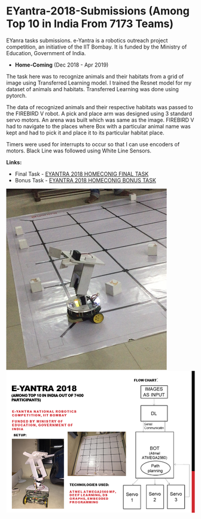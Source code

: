 # EYantra-2018-Submissions (Among Top 10 in India From 7173 Teams)
EYanra tasks submissions. e-Yantra is a robotics outreach project competition, an initiative of the IIT Bombay. It is funded by the Ministry of Education, Government of India.


- **Home-Coming**
(Dec 2018 - Apr 2019)

The task here was to recognize animals and their habitats from a grid of image using Transferred Learning model. I trained the Resnet model for my dataset of animals and habitats. Transferred Learning was done using pytorch.

The data of recognized animals and their respective habitats was passed to the FIREBIRD V robot. A pick and place arm was designed using 3 standard servo motors. An arena was built which was same as the image. FIREBIRD V had to navigate to the places where Box with a particular animal name was kept and had to pick it and place it to its particular habitat place.

Timers were used for interrupts to occur so that I can use encoders of motors. Black Line was followed using White Line Sensors.

**Links:**

- Final Task - [EYANTRA 2018 HOMECONIG FINAL TASK](https://youtu.be/l1byhk3OEEI?t=95)
- Bonus Task - [EYANTRA 2018 HOMECONIG BONUS TASK](https://youtu.be/nQdJZnS8RK4?t=85)

![bot image](https://github.com/dhanrajbhosale/EYantra-2018-Submissions/blob/15b9108fac98db6dd558c60d404e2e6209a8135d/bot.png?raw=true)
![eyantra18_bot_ppt image](https://github.com/dhanrajbhosale/EYantra-2018-Submissions/blob/ab58ce958dced12d17483c3da385d0e8aa29d499/eyantra18_bot_ppt.png?raw=true)
